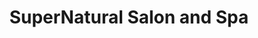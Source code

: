 ---
title: "SuperNatural Salon and Spa"
url: /riegelsville/supernatural-salon-and-spa/
shop: hairdresser
---